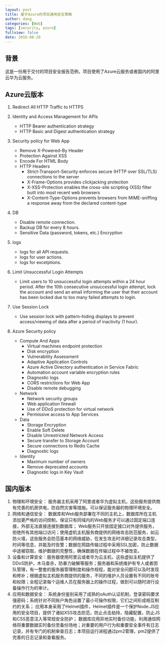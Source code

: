 ```yaml
---
layout: post
title: 基于Azure的项目通用安全策略
author: dang
categories: [Web]
tags: [security, azure]
fullview: false
date: 2016-08-20
---
```


## 背景
这是一份用于交付的项目安全报告范例，项目使用了Azure云服务或者国内的阿里云华为云服务。

<!-- more -->

## Azure云版本

1. Redirect All HTTP Traffic to HTTPS
2. Identity and Access Management for APIs
    - HTTP Bearer authentication strategy
    - HTTP Basic and Digest authentication strategy
3. Security policy for Web App
    - Remove X-Powered-By Header
    - Protection Against XSS
    - Encode For HTML Body
    - HTTP Headers
        - Strict-Transport-Security enforces secure (HTTP over SSL/TLS) connections to the server
        - X-Frame-Options provides clickjacking protection
        - X-XSS-Protection enables the cross-site scripting (XSS) filter built into most recent web browsers
        - X-Content-Type-Options prevents browsers from MIME-sniffing a response away from the declared content-type
4. DB
    - Disable remote connection.
    - Backup DB for every 8 hours.
    - Sensitive Data (password, tokens, etc.) Encryption
5. logs
    - logs for all API requests.
    - logs for user actions.
    - logs for excetptions.
    
6. Limit Unsuccessful Login Attempts
    - Limit users to 10 unsuccessful login attempts within a 24 hour period. After the 10th consecutive unsuccessful login attempt, lock the account and send an email informing the user that their account has been locked due to too many failed attempts to login. 

7. Use Session Lock
    - Use session lock with pattern-hiding displays to prevent access/viewing of data after a period of inactivity (1 hour).

8. Azure Security policy
    * Compute And Apps
        * Virtual machines endpoint protection
        * Disk encryption 
        * Vulnerability Assessment
        * Adaptive Application Controls
        * Azure Active Directory authentication in Service Fabric
        * Automation account variable encryption rules
        * Diagnostic logs 
        * CORS restrictions for Web App
        * Disable remote debugging 
    * Network
        * Network security groups 
        * Web application firewall 
        * Use of DDoS protection for virtual network
        * Permissive access to App Services 
    * Data
        * Storage Encryption 
        * Enable Soft Delete
        * Disable Unrestricted Network Access 
        * Secure transfer to Storage Account 
        * Secure connections to Redis Cache 
        * Diagnostic logs 
    * Identity 
        * Maximum number of owners 
        * Remove deprecated accounts
        * Diagnostic logs in Key Vault

## 国内版本
1. 物理和环境安全： 服务器主机采用了阿里或者华为虚拟主机，这些服务提供商有完善的机房供电，防自然灾害等措施。可以保证服务器的物理环境安全。
2. 网络和通信安全： 数据库和Web服务部署在不同的主机上，数据库所在主机添加更严格的访问控制，保证只有同域内的Web服务才可以通过固定端口连接，外部无法直接连接到数据库； Web服务只开放固定接口对外提供服务，拒绝所有其他端口访问；使用虚机主机服务商提供的网络攻击防范服务，如云防火墙，这些服务会防范基本的网络威胁，在发生攻击时详细记录攻击类型，时间等信息，并能及时告警；数据在网路传输过程中采用SSL加密，防止数据中途被窃取，维护数据的完整性，确保数据在传输过程中不被改变。
3. 设备和计算安全：服务器使用阿里云或者华为云主机，这些虚拟主机提供了DDoS防护，木马查杀，防暴力破解等服务；服务器和系统维护有专人或者团队管理，有一整套的服务器管理制度和操作规程，能对安全问题可以及时发现和修补；根据虚拟主机服务商提供的服务，不同的维护人员设置有不同的账号和权限；全程记录每个运维人员在服务器上的操作过程，做到可以随时进行设备操作行为的审计。
4. 应用和数据安全： 系统身份鉴别采用了成熟的oAuth认证机制，登录密码要求强密码；系统针对不同账户角色设置了最小可操作权限，它们之间形成相互制约的关系； 应用本身采用了Helmet插件，Helmet插件是一个保护Node.JS应用的安全项目，提供了诸如XSS攻击防范，防止点击劫持，隐藏配置，防止JS和CSS恶意注入等常规安全防护； 数据库应用异地实时备份功能，利用通信网络将重要数据实时备份至备份场地；对重要的用户行为和重要安全事件有日志记录，并有专门的机制审查日志；本项目运行进程通过pm2管理，pm2提供了完善的日志记录和查看服务。
